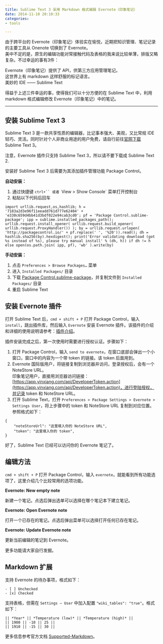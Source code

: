 ```yaml
---
title: Sublime Text 3 采用 Markdown 格式编辑 Evernote（印象笔记）
date: 2014-11-10 20:10:33
categories:
- tools

---
```


由于跨平台的 Evernote（印象笔记）体验实在愉悦，近期把知识管理、笔记记录的主要工具从 Onenote 切换到了 Evernote。  
美中不足的是，原生的编辑功能对常接触代码及表格的我来说比较单薄，排版又略复杂。不过幸运的事有3件：

Evernote（印象笔记）提供了 API，供第三方应用管理笔记。  
这世界上有 markdown 这样舒服的标记语言。  
美妙的 IDE —— Sublime Text

得益于上述三件幸运的事，使得我们可以十分方便的在 Sublime Text 中，利用 markdown 格式编辑修改 Evernote（印象笔记）中的笔记。

***

##	安装 Sublime Text 3

Sublime Text 3 是一款共享性质的编辑器，比记事本强大、美观，又比常规 IDE 轻巧、灵活。同时针对个人非商业用途的用户免费，请自行前往[官网下载](http://www.sublimetext.com/3) Sublime Text 3。

注意，Evernote 插件只支持 Sublime Text 3，所以请不要下载成 Sublime Text 2.

安装好 Sublime Text 3 后需要为其添加插件管理功能 Package Control。

**自动安装：**

1.	通过快捷键 `ctrl+`` 或者 `View > Show Console` 菜单打开控制台  
2.	粘贴以下代码后回车

```
import urllib.request,os,hashlib; h = '7183a2d3e96f11eeadd761d777e62404' + 'e330c659d4bb41d3bdf022e94cab3cd0'; pf = 'Package Control.sublime-package'; ipp = sublime.installed_packages_path(); urllib.request.install_opener( urllib.request.build_opener( urllib.request.ProxyHandler()) ); by = urllib.request.urlopen( 'http://packagecontrol.io/' + pf.replace(' ', '%20')).read(); dh = hashlib.sha256(by).hexdigest(); print('Error validating download (got %s instead of %s), please try manual install' % (dh, h)) if dh != h else open(os.path.join( ipp, pf), 'wb' ).write(by)
```

**手动安装：**

1.	点击 `Preferences > Browse Packages…` 菜单  
2.	进入 `Installed Packages/` 目录  
3.	下载 [Package Control.sublime-package](https://sublime.wbond.net/Package%20Control.sublime-package)，并复制文件到 `Installed Packages/` 目录  
4.	重启 Sublime Text

##	安装 Evernote 插件

打开 Sublime Text 后，`cmd + shift + P` 打开 Package Control，输入 `install`，跳出插件库，然后输入 `Evernote`  安装 Evernote 插件。该插件的介绍和详细的使用说明请参考：[插件介绍](https://sublime.wbond.net/packages/Evernote)。

插件安装完成之后，第一次使用时需要进行授权认证。步骤如下：

1.	打开 Package Control，输入 `send to evernote`，在窗口底部会弹出一个小窗口，窗口中的内容为一个带 token 的链接。该 token 后面用到。  
2.	Evernote 国际版用户，将链接复制到浏览器并访问，登录授权后，会有一个 NoteStore URL。  
印象笔记用户，直接用浏览器访问链接：[https://app.yinxiang.com/api/DeveloperToken.action](https://app.yinxiang.com/api/DeveloperToken.action)，进行登陆授权，并记录 token 和 NoteStore URL。  
3.	打开 Sublime Text，打开 `Preferences > Package Settings > Evernote > Settings User`，将上步骤中的 token 和 NoteStore URL 复制到对应位置。参照格式如下：

```
{
	"noteStoreUrl": "这里填入你的 NoteStore URL",
	"token": "这里填入你的 token",
}
```

好了，Sublime Text 已经可以访问你的 Evernote 笔记了。

##	编辑方法

`cmd + shift + P` 打开 Package Control，输入 `evernote`，就能看到所有功能选项了，这里介绍几个比较常用的选项功能。

**Evernote: New empty note**

新建一个笔记。点选后弹出选单可以选择在哪个笔记本下建立笔记。

**Evernote: Open Evernote note**

打开一个已存在的笔记。点选后弹出菜单可以选择打开任何已存在笔记。

**Evernote: Update Evernote note**

更新当前编辑的笔记到 Evernote。

更多功能请大家自行发掘。

##	Markdown 扩展

支持 Evernote 的待办事项，格式如下：

```
- [ ] Unchecked
- [x] Checked
```

支持表格，但需在 `Settings – User` 中加入配置 `"wiki_tables": "true"`。格式如下：

```
|| *Year* || *Temperature (low)* || *Temperature (high)* ||
|| 1900 || -10 || 25 ||
|| 1910 || -15 || 30 ||
```

更多信息参考官方文档 [Supported-Markdown](https://github.com/bordaigorl/sublime-evernote/wiki/Supported-Markdown)。
